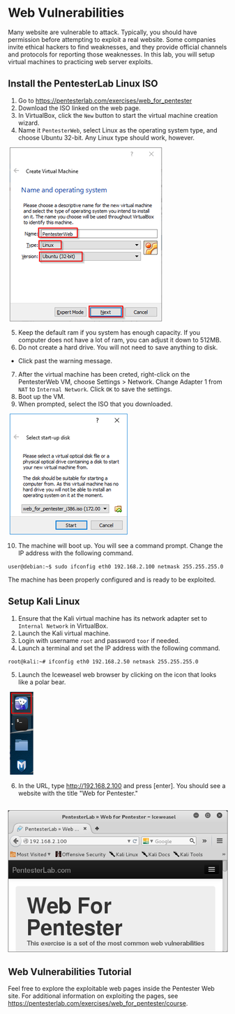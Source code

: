 Web Vulnerabilities
======================================================

Many website are vulnerable to attack. Typically, you should have permission before attempting to exploit a real website. Some companies invite ethical hackers to find weaknesses, and they provide official channels and protocols for reporting those weaknesses. In this lab, you will setup virtual machines to practicing web server exploits.

Install the PentesterLab Linux ISO
------------------------------------------------------
1) Go to https://pentesterlab.com/exercises/web_for_pentester
2) Download the ISO linked on the web page.
3) In VirtualBox, click the `New` button to start the virtual machine creation wizard.
4) Name it `PentesterWeb`, select Linux as the operating system type, and choose Ubuntu 32-bit. Any Linux type should work, however.

&nbsp;![Import](PentesterLab-ISO-1.png)

5) Keep the default ram if you system has enough capacity. If you computer does not have a lot of ram, you can adjust it down to 512MB.
6) Do not create a hard drive. You will not need to save anything to disk.
  - Click past the warning message.
7) After the virtual machine has been creted, right-click on the PentesterWeb VM, choose Settings > Network. Change Adapter 1 from `NAT` to `Internal Network`. Click `OK` to save the settings.
8) Boot up the VM.
9) When prompted, select the ISO that you downloaded.

&nbsp;![Select ISO](PentesterLab-ISO-2.png)

10) The machine will boot up. You will see a command prompt. Change the IP address with the following command.

```
user@debian:~$ sudo ifconfig eth0 192.168.2.100 netmask 255.255.255.0
```

The machine has been properly configured and is ready to be exploited.

Setup Kali Linux
-----------------------------------------------
1) Ensure that the Kali virtual machine has its network adapter set to `Internal Network` in VirtualBox.
2) Launch the Kali virtual machine.
3) Login with username `root` and password `toor` if needed.
4) Launch a terminal and set the IP address with the following command.

```
root@kali:~# ifconfig eth0 192.168.2.50 netmask 255.255.255.0
```

5) Launch the Iceweasel web browser by clicking on the icon that looks like a polar bear.

&nbsp;![Iceweasel Icon](iceweasel-icon.png)

6) In the URL, type http://192.168.2.100 and press [enter]. You should see a website with the title "Web for Pentester."

&nbsp;![Connection Success](connection-success.png)

Web Vulnerabilities Tutorial
------------------------------------------
Feel free to explore the exploitable web pages inside the Pentester Web site. For additional information on exploiting the pages, see https://pentesterlab.com/exercises/web_for_pentester/course.

